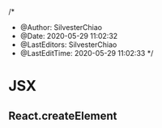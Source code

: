 /*
 * @Author: SilvesterChiao
 * @Date: 2020-05-29 11:02:32
 * @LastEditors: SilvesterChiao
 * @LastEditTime: 2020-05-29 11:02:33
 */

# JSX

## React.createElement

